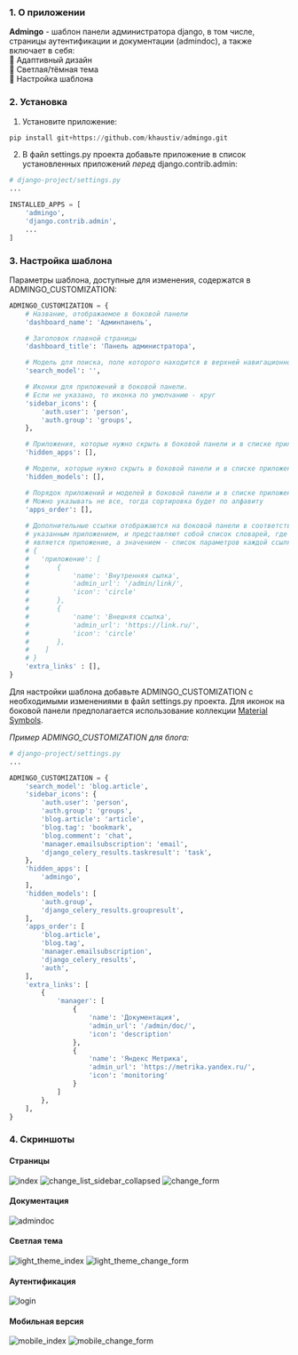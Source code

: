 ### 1. О приложении ###
**Admingo** - шаблон панели администратора django, в том числе, страницы аутентификации и документации (admindoc), а также включает в себя:  
:small_blue_diamond: Адаптивный дизайн  
:small_blue_diamond: Cветлая/тёмная тема  
:small_blue_diamond: Настройка шаблона  
### 2. Установка ###
1. Установите приложение:
```python
pip install git+https://github.com/khaustiv/admingo.git
```
2. В файл settings.py проекта добавьте приложение в список установленных приложений *перед* django.contrib.admin:
```python
# django-project/settings.py
...

INSTALLED_APPS = [
    'admingo',
    'django.contrib.admin',
    ...
]
```
### 3. Настройка шаблона ###
Параметры шаблона, доступные для изменения, содержатся в ADMINGO_CUSTOMIZATION:
```python
ADMINGO_CUSTOMIZATION = {
    # Название, отображаемое в боковой панели
    'dashboard_name': 'Админпанель',

    # Заголовок главной страницы
    'dashboard_title': 'Панель администратора',

    # Модель для поиска, поле которого находится в верхней навигационной панели
    'search_model': '',

    # Иконки для приложений в боковой панели. 
    # Если не указано, то иконка по умолчанию - круг
    'sidebar_icons': {
        'auth.user': 'person', 
        'auth.group': 'groups',
    },

    # Приложения, которые нужно скрыть в боковой панели и в списке приложений
    'hidden_apps': [],

    # Модели, которые нужно скрыть в боковой панели и в списке приложений
    'hidden_models': [],

    # Порядок приложений и моделей в боковой панели и в списке приложений. 
    # Можно указывать не все, тогда сортировка будет по алфавиту
    'apps_order': [],
    
    # Дополнительные ссылки отображаются на боковой панели в соответствии с
    # указанным приложением, и представляют собой список словарей, где ключём
    # является приложение, а значением - список параметров каждой ссылки:
    # {
    #   'приложение': [
    #       {
    #           'name': 'Внутренняя сылка', 
    #           'admin_url': '/admin/link/', 
    #           'icon': 'circle'
    #       },
    #       {
    #           'name': 'Внешняя ссылка', 
    #           'admin_url': 'https://link.ru/', 
    #           'icon': 'circle'
    #       },
    #    ]
    # }
    'extra_links' : [],
}
```
Для настройки шаблона добавьте ADMINGO_CUSTOMIZATION с необходимыми изменениями в файл settings.py проекта.
Для иконок на боковой панели предполагается использование коллекции [Material Symbols](https://fonts.google.com/icons).  
  
*Пример ADMINGO_CUSTOMIZATION для блога:*
```python
# django-project/settings.py
...

ADMINGO_CUSTOMIZATION = {
    'search_model': 'blog.article',
    'sidebar_icons': {
        'auth.user': 'person',
        'auth.group': 'groups',
        'blog.article': 'article',
        'blog.tag': 'bookmark',
        'blog.comment': 'chat',
        'manager.emailsubscription': 'email',
        'django_celery_results.taskresult': 'task',
    },
    'hidden_apps': [
        'admingo',
    ],
    'hidden_models': [
        'auth.group', 
        'django_celery_results.groupresult',
    ],
    'apps_order': [
        'blog.article', 
        'blog.tag', 
        'manager.emailsubscription', 
        'django_celery_results', 
        'auth',
    ],
    'extra_links': [
        {
            'manager': [
                {
                    'name': 'Документация', 
                    'admin_url': '/admin/doc/', 
                    'icon': 'description'
                },
                {
                    'name': 'Яндекс Метрика', 
                    'admin_url': 'https://metrika.yandex.ru/', 
                    'icon': 'monitoring'
                }
            ]
        },
    ],
}

```
### 4. Скриншоты ###
#### Страницы ####
![index](https://github.com/khaustiv/admingo/assets/143105312/1e84a392-f4c3-487e-9549-f46b21ce4b6b)
![change_list_sidebar_collapsed](https://github.com/khaustiv/admingo/assets/143105312/0e7dea04-4dcc-4e08-bbed-704ec1045c4b)
![change_form](https://github.com/khaustiv/admingo/assets/143105312/ec1b0c96-3dc2-442a-bc0d-2972cd440cb9)

#### Документация ####
![admindoc](https://github.com/khaustiv/admingo/assets/143105312/b7cd5970-11f3-4bf5-a080-ba43e3cd7f04)

#### Светлая тема ####
![light_theme_index](https://github.com/khaustiv/admingo/assets/143105312/d707070d-9d36-4aed-bdfb-286d6d37a5f3)
![light_theme_change_form](https://github.com/khaustiv/admingo/assets/143105312/dbb968f7-25c2-4937-a3c1-d0280b5e21d2)

#### Аутентификация ####
![login](https://github.com/khaustiv/admingo/assets/143105312/819582e0-97b7-4616-a1e5-806daf783dd3)

#### Мобильная версия ####
![mobile_index](https://github.com/khaustiv/admingo/assets/143105312/a01a183f-a477-4e47-9f66-01a2cc2a00f3)
![mobile_change_form](https://github.com/khaustiv/admingo/assets/143105312/a44261df-54ed-4cf6-8980-4f33557dcc17)

